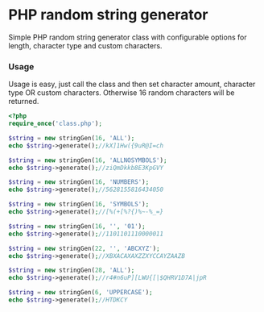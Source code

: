 # PHP random string generator
Simple PHP random string generator class with configurable options for length, character type and custom characters.



### Usage


Usage is easy, just call the class and then set character amount, character type OR custom characters. Otherwise 16 random characters will be returned.

```php
<?php
require_once('class.php');

$string = new stringGen(16, 'ALL');
echo $string->generate();//kX]1Hw({9uR@I=ch

$string = new stringGen(16, 'ALLNOSYMBOLS');
echo $string->generate();//ziQmDkkb8E3KpGVY

$string = new stringGen(16, 'NUMBERS');
echo $string->generate();//5628155816434050

$string = new stringGen(16, 'SYMBOLS');
echo $string->generate();//[%(+[%?{)%~-%_=}

$string = new stringGen(16, '', '01');
echo $string->generate();//1101101110000011

$string = new stringGen(22, '', 'ABCXYZ');
echo $string->generate();//XBXACAXAXZZXYCCAYZAAZB

$string = new stringGen(28, 'ALL');
echo $string->generate();//r4#n6uP][LWU{[|$QHRV1D7A|jpR

$string = new stringGen(6, 'UPPERCASE');
echo $string->generate();//HTDKCY
```

